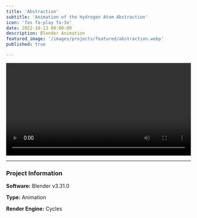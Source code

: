 ```yaml
---
title: 'Abstraction'
subtitle: 'Animation of the Hydrogen Atom Abstraction'
icon: 'fas fa-play fa-3x'
date: 2022-10-13 00:00:00
description: Blender Animation
featured_image: '/images/projects/featured/abstraction.webp'
published: true

---
```


<video controls loop autoplay style="width: 100%; height: auto;">
    <source src="/images/projects/full_size/abstraction.mp4" type="video/mp4">
</video>

---

### Project Information

**Software:** Blender v3.31.0

**Type:** Animation

**Render Engine:** Cycles
